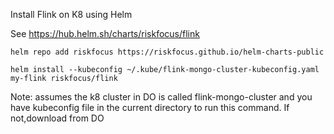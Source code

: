 



Install Flink on K8 using Helm

See https://hub.helm.sh/charts/riskfocus/flink

`helm repo add riskfocus https://riskfocus.github.io/helm-charts-public`

`helm install --kubeconfig ~/.kube/flink-mongo-cluster-kubeconfig.yaml  my-flink riskfocus/flink`
 
 Note: assumes the k8 cluster in DO is called flink-mongo-cluster and you have kubeconfig file in the current directory to run this command. If not,download from DO 